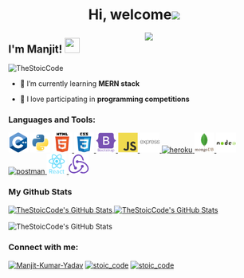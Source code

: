 <!-- ### Hi there 👋 -->
<!-- <h1 align="center">Hi 👋, I am Manjit Yadav</h1> -->
<h1 align="center">Hi, welcome<img src="https://emojis.slackmojis.com/emojis/images/1536351075/4594/blob-wave.gif?1536351075" width="30" /></h1>
<img align='right' src="https://media.giphy.com/media/3oKIPnAiaMCws8nOsE/giphy.gif" width="230">
<h2> I'm Manjit! <img src="https://emojis.slackmojis.com/emojis/images/1563480763/5999/meow_party.gif?1563480763" width="30" height="30"></h2>

<p align="left"> <img src="https://komarev.com/ghpvc/?username=TheStoicCode&label=Profile%20views&color=0e75b6&style=flat" alt="TheStoicCode" /> </p>



- 🌱 I’m currently learning **MERN stack**

- 💬 I love participating in **programming competitions**



<h3 align="left">Languages and Tools:</h3>
<p align="left">
 <a href="https://www.w3schools.com/cpp/" target="_blank"> <img src="https://raw.githubusercontent.com/devicons/devicon/master/icons/cplusplus/cplusplus-original.svg" alt="cplusplus" width="40" height="40"/></a>
 <a href="https://www.python.org/" target="_blank"> <img src="https://raw.githubusercontent.com/devicons/devicon/master/icons/python/python-original.svg" alt="python" width="40" height="40"/></a>
 <a href="https://www.w3.org/html/" target="_blank"> <img src="https://raw.githubusercontent.com/devicons/devicon/master/icons/html5/html5-original-wordmark.svg" alt="html5" width="40" height="40"/> </a>
 <a href="https://www.w3schools.com/css/" target="_blank"> <img src="https://raw.githubusercontent.com/devicons/devicon/master/icons/css3/css3-original-wordmark.svg" alt="css3" width="40" height="40"/> </a>
 <a href="https://getbootstrap.com" target="_blank"> <img src="https://raw.githubusercontent.com/devicons/devicon/master/icons/bootstrap/bootstrap-plain-wordmark.svg" alt="bootstrap" width="40" height="40"/> </a>
 <a href="https://developer.mozilla.org/en-US/docs/Web/JavaScript" target="_blank"> <img src="https://raw.githubusercontent.com/devicons/devicon/master/icons/javascript/javascript-original.svg" alt="javascript" width="40" height="40"/> </a>
 <a href="https://expressjs.com" target="_blank"> <img src="https://raw.githubusercontent.com/devicons/devicon/master/icons/express/express-original-wordmark.svg" alt="express" width="40" height="40"/> </a>
 <a href="https://heroku.com" target="_blank"> <img src="https://www.vectorlogo.zone/logos/heroku/heroku-icon.svg" alt="heroku" width="40" height="40"/> </a>
 <a href="https://www.mongodb.com/" target="_blank"> <img src="https://raw.githubusercontent.com/devicons/devicon/master/icons/mongodb/mongodb-original-wordmark.svg" alt="mongodb" width="40" height="40"/> </a>
 <a href="https://nodejs.org" target="_blank"> <img src="https://raw.githubusercontent.com/devicons/devicon/master/icons/nodejs/nodejs-original-wordmark.svg" alt="nodejs" width="40" height="40"/> </a>
 <a href="https://postman.com" target="_blank"> <img src="https://www.vectorlogo.zone/logos/getpostman/getpostman-icon.svg" alt="postman" width="40" height="40"/> </a>
 <a href="https://reactjs.org/" target="_blank"> <img src="https://raw.githubusercontent.com/devicons/devicon/master/icons/react/react-original-wordmark.svg" alt="react" width="40" height="40"/> </a>
 <a href="https://redux.js.org" target="_blank"> <img src="https://raw.githubusercontent.com/devicons/devicon/master/icons/redux/redux-original.svg" alt="redux" width="40" height="40"/> </a>
</p>


### My Github Stats


<a href="https://github.com/TheStoicCode/TheStoicCode">
  <img align="center" src="https://github-readme-stats.vercel.app/api/top-langs/?username=TheStoicCode&&show_icons=true&theme=gotham" alt="TheStoicCode's GitHub Stats" />
</a>
<a href="https://github.com/TheStoicCode/TheStoicCode">
    <img align="center" src="https://github-readme-stats.vercel.app/api?username=TheStoicCode&show_icons=true&theme=gotham" alt="TheStoicCode's GitHub Stats">
</a>
<p align="left"><img align="center" src="https://github-readme-streak-stats.herokuapp.com/?user=TheStoicCode&show_icons=true&theme=tokyonight_duo" alt="TheStoicCode's GitHub Stats"></p> 
<!-- <img src="https://activity-graph.herokuapp.com/graph?username=TheStoicCode&theme=react-dark"> -->


<h3 align="left">Connect with me:</h3>
<p align="left">
  <a href="https://www.linkedin.com/in/manjitkumaryadav/" target="blank"><img align="center" src="https://raw.githubusercontent.com/rahuldkjain/github-profile-readme-generator/master/src/images/icons/Social/linked-in-alt.svg" alt="Manjit-Kumar-Yadav" height="30" width="40" /></a>
<a href="https://codeforces.com/profile/stoic_code" target="blank"><img align="center" src="https://cdn.jsdelivr.net/npm/simple-icons@3.0.1/icons/codeforces.svg" alt="stoic_code" height="30" width="40" /></a>
<a href="https://www.codechef.com/users/stoic_code" target="blank"><img align="center" src="https://cdn.jsdelivr.net/npm/simple-icons@3.1.0/icons/codechef.svg" alt="stoic_code" height="30" width="40" /></a>
</p>
